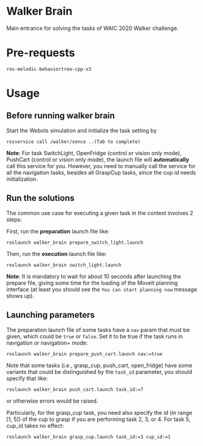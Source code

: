 # Walker Brain

Main entrance for solving the tasks of WAIC 2020 Walker challenge.

# Pre-requests

```
ros-melodic-behaviortree-cpp-v3
```

# Usage

## Before running walker brain

Start the Webots simulation and initialize the task setting by

```
rosservice call /walker/sence ..(Tab to complete)
```

**Note**: For task SwitchLight, OpenFridge (control or vision only mode), 
PushCart (control or vision only mode), the launch file will **automatically** 
call this service for you. However, you need to manually 
call the service for all the navigation tasks, besides all GraspCup tasks, 
since the cup id needs initialization. 


## Run the solutions

The common use case for executing a given task in the contest involves 2 steps:

First, run the **preparation** launch file like:

```
roslaunch walker_brain prepare_switch_light.launch
```

Then, run the **execution** launch file like:

```
roslaunch walker_brain switch_light.launch
```

**Note**: It is mandatory to wait for about 10 seconds after launching the prepare file, giving some time 
for the loading of the MoveIt planning interface (at least you should see the `You can start planning now` message shows up).

## Launching parameters

The preparation launch file of some tasks have a `nav` param that must be given,
which could be `true` or `false`. Set it to be true if the task runs in navigation
or navigation+ mode:

```
roslaunch walker_brain prepare_push_cart.launch nav:=true
```

Note that some tasks (i.e., grasp_cup, push_cart, open_fridge) have some 
variants that could be distinguished by the `task_id` parameter, 
you should specify that like:

```
roslaunch walker_brain push_cart.launch task_id:=7
```

or otherwise errors would be raised.

Particularly, for the grasp_cup task, you need also specify the id (in range [1, 5]) of the cup
to grasp if you are performing task 2, 3, or 4. For task 5, cup_id takes no effect:

```
roslaunch walker_brain grasp_cup.launch task_id:=3 cup_id:=1
```

